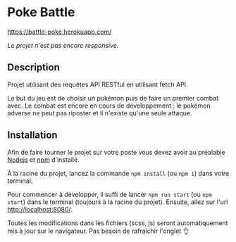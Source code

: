 # Poke Battle

https://battle-poke.herokuapp.com/

*Le projet n'est pas encore responsive.*

## Description

Projet utilisant des requêtes API RESTful en utilisant fetch API.

Le but du jeu est de choisir un pokémon puis de faire un premier combat avec.
Le combat est encore en cours de développement : le pokémon adverse ne peut pas riposter et il n'existe qu'une seule attaque.

## Installation
Afin de faire tourner le projet sur votre poste vous devez avoir au préalable [Nodejs](https://nodejs.org/en/) et [npm](https://www.npmjs.com/) d'installé.

À la racine du projet, lancez la commande `npm install` (ou `npm i`) dans votre terminal.

Pour commencer à développer, il suffi de lancer `npm run start` (ou `npm start`) dans le terminal (toujours à la racine du projet). Ensuite, allez sur l'url [http://localhost:8080/](http://localhost:8080/).

Toutes les modifications dans les fichiers (scss, js) seront automatiquement mis à jour sur le navigateur. Pas besoin de rafraichir l'onglet 👌
